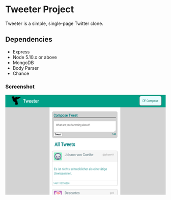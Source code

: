 # Tweeter Project

Tweeter is a simple, single-page Twitter clone.

## Dependencies

- Express
- Node 5.10.x or above
- MongoDB
- Body Parser
- Chance

### Screenshot

!["Preview of Tweeter"](https://github.com/andy-park/tweeter/blob/master/docs/Tweeter.png)